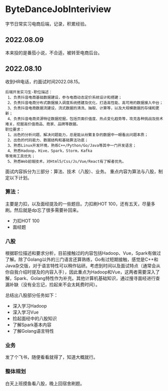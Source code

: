 # ByteDanceJobInteriview
字节日常实习电商后端，记录，积累经验。

## 2022.08.09
本来投的是番茄小说，不合适，被转至电商后台。

## 2022.08.10
收到HR电话，约面试时间2022.08.15。

``` 
后端开发实习生-职位描述：
 1、负责抖音电商基础数据建设，参与电商动态定价系统设计和搭建；
 2、负责抖音电商分布式数据接入调度系统搭建及优化，打造高性能、高可用的数据接入中台；
 3、负责抖音电商数据流建设，流式数据的清洗、抽取、计算等，以及大规模数据的存储和更新；
 4、负责抖音电商资源特征数据挖掘，包括页面价值度、热点变化趋势等，攻克各种挑战及技术难关，挖掘高价值商品、商家、品牌等数据。
职位要求：
 1、出色的分析问题、解决问题能力，总是能从纷繁复杂的数据中一眼看出问题本质；
 2、出色的代码能力、数据结构和基础算法功底；
 3、熟悉Linux开发环境，熟练C++/Python/Go/Java等其中一门开发语言；
 4、熟悉Hadoop，Hive，Spark，Storm，Kafka
等常用工具优先；
 5、熟悉Web前端技术，对Html5/Css/Js/Vue/React有了解者优先。
```
面试内容拆分为三部分：算法、技术（八股）、业务。
重点内容为算法与八股，制定以下计划。

### 算法：
主要是力扣，以及面经提及的一些题目。力扣刷HOT 100，还有五天，尽量多刷。然后就是dp忘了很多需要补回来。
- 力扣HOT 100
- 面经题

### 八股
根据职位描述和要求分析，目前接触过的内容包括Hadoop、Vue，Spark有做过了解。除了Golang以外的三门语言还算熟练，Go有过短期接触，感觉是C++和Java杂交版，对于语言特性可以稍作钻研。考虑到时间以及面试特点（通常会从你自我介绍时提及的内容入手），因此重点为Hadoop和Vue，这两者需要深入了解，Spark、Golang特性作为补充。其他计算机基础知识，通过搜寻面经进行查漏补缺（没有全忘记，捡起来不会太耗费时间）。

总结出八股部分任务如下：
- 深入学习Hadoop
- 深入学习Vue
- 捡起面经中的八股知识
- 了解Spark基本内容
- 了解Golang语言特性

### 业务
发了个飞书，随便看看就得了，知道大概就行。

### 整体规划
白天上班摸鱼看八股，晚上回宿舍刷题。
